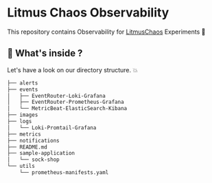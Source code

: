# Litmus Chaos Observability

This repository contains Observability for [LitmusChaos](https://github.com/litmuschaos) Experiments :rocket: 


## :monocle_face: What's inside ?
 Let's have a look on our directory structure. :boom: 

```bash
├── alerts
├── events
│   ├── EventRouter-Loki-Grafana
│   ├── EventRouter-Prometheus-Grafana
│   └── MetricBeat-ElasticSearch-Kibana
├── images 
├── logs
│   └── Loki-Promtail-Grafana
├── metrics
├── notifications
├── README.md
├── sample-application
│   └── sock-shop
└── utils
    └── prometheus-manifests.yaml
```
